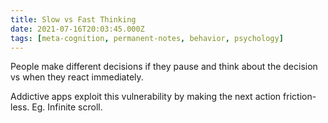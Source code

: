```yaml
---
title: Slow vs Fast Thinking
date: 2021-07-16T20:03:45.000Z
tags: [meta-cognition, permanent-notes, behavior, psychology]
---
```


People make different decisions if they pause and think about the decision vs when they react immediately.

Addictive apps exploit this vulnerability by making the next action friction-less. Eg. Infinite scroll.

